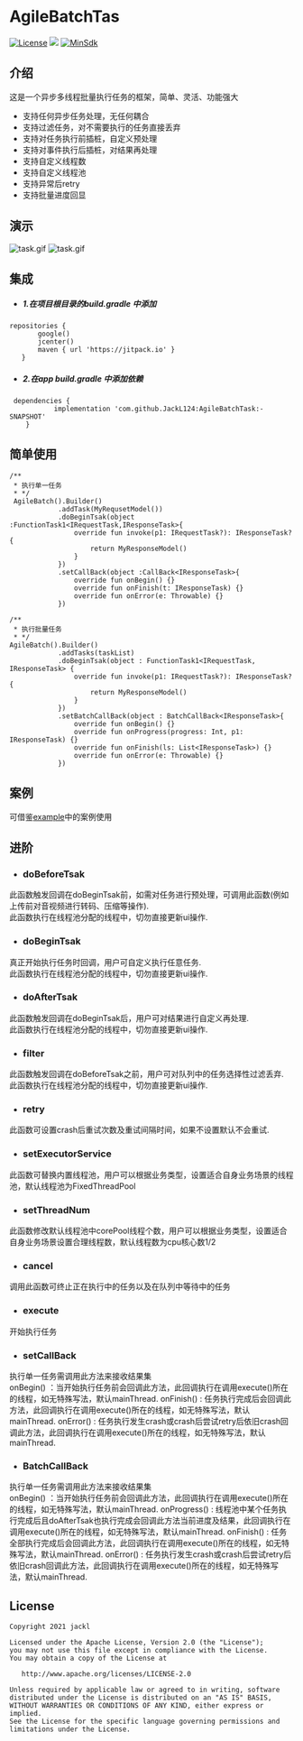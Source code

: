 
 # **AgileBatchTas** #
 
 [![License](https://img.shields.io/badge/License%20-Apache%202-337ab7.svg)](https://www.apache.org/licenses/LICENSE-2.0)
 [![](https://jitpack.io/v/JackL124/AgileBatchTask.svg)](https://www.jitpack.io/#JackL124/AgileBatchTask)
 [![MinSdk](https://img.shields.io/badge/%20MinSdk%20-%2019%2B%20-f0ad4e.svg)](https://android-arsenal.com/api?level=19)

## 介绍 ###

 这是一个异步多线程批量执行任务的框架，简单、灵活、功能强大
 * 支持任何异步任务处理，无任何耦合
 * 支持过滤任务，对不需要执行的任务直接丢弃
 * 支持对任务执行前插桩，自定义预处理
 * 支持对事件执行后插桩，对结果再处理
 * 支持自定义线程数
 * 支持自定义线程池
 * 支持异常后retry
 * 支持批量进度回显

## 演示

 ![task.gif](https://github.com/JackL124/AgileBatchTask/blob/main/screenshots/task.gif)
 ![task.gif](https://github.com/JackL124/AgileBatchTask/blob/main/screenshots/tasks.gif)
    
## 集成

* ##### 1.在项目根目录的build.gradle 中添加

```
repositories {
       google()
       jcenter()
       maven { url 'https://jitpack.io' }
   }
```

* ##### 2.在app build.gradle 中添加依赖
```
 dependencies {
 	       implementation 'com.github.JackL124:AgileBatchTask:-SNAPSHOT'
 	}
```

## 简单使用

```
/**
 * 执行单一任务
 * */
 AgileBatch().Builder()
            .addTask(MyRequsetModel())
            .doBeginTsak(object :FunctionTask1<IRequestTask,IResponseTask>{
                override fun invoke(p1: IRequestTask?): IResponseTask? {
                    return MyResponseModel()
                }
            })
            .setCallBack(object :CallBack<IResponseTask>{
                override fun onBegin() {}
                override fun onFinish(t: IResponseTask) {}
                override fun onError(e: Throwable) {}
            })
```

```
/**
 * 执行批量任务
 * */
AgileBatch().Builder()
            .addTasks(taskList)
            .doBeginTsak(object : FunctionTask1<IRequestTask, IResponseTask> {
                override fun invoke(p1: IRequestTask?): IResponseTask? {
                    return MyResponseModel()
                }
            })
            .setBatchCallBack(object : BatchCallBack<IResponseTask>{
                override fun onBegin() {}
                override fun onProgress(progress: Int, p1: IResponseTask) {}
                override fun onFinish(ls: List<IResponseTask>) {}
                override fun onError(e: Throwable) {}
            })

```

## 案例
可借鉴[example](https://github.com/JackL124/AgileBatchTask/example/src/main/java/com/jackl/example/)中的案例使用

## 进阶

* ### doBeforeTsak
此函数触发回调在doBeginTsak前，如需对任务进行预处理，可调用此函数(例如上传前对音视频进行转码、压缩等操作).<br/>
此函数执行在线程池分配的线程中，切勿直接更新ui操作.

* ### doBeginTsak
真正开始执行任务时回调，用户可自定义执行任意任务.<br/>
此函数执行在线程池分配的线程中，切勿直接更新ui操作.

* ### doAfterTsak
此函数触发回调在doBeginTsak后，用户可对结果进行自定义再处理.<br/>
此函数执行在线程池分配的线程中，切勿直接更新ui操作.

* ### filter
此函数触发回调在doBeforeTsak之前，用户可对队列中的任务选择性过滤丢弃.<br/>
此函数执行在线程池分配的线程中，切勿直接更新ui操作.

* ### retry
此函数可设置crash后重试次数及重试间隔时间，如果不设置默认不会重试.<br/>

* ### setExecutorService
此函数可替换内置线程池，用户可以根据业务类型，设置适合自身业务场景的线程池，默认线程池为FixedThreadPool<br/>

* ### setThreadNum
此函数修改默认线程池中corePool线程个数，用户可以根据业务类型，设置适合自身业务场景设置合理线程数，默认线程数为cpu核心数1/2<br/>

* ### cancel
调用此函数可终止正在执行中的任务以及在队列中等待中的任务<br/>

* ### execute
开始执行任务

* ### setCallBack
执行单一任务需调用此方法来接收结果集<br/>
onBegin() ：当开始执行任务前会回调此方法，此回调执行在调用execute()所在的线程，如无特殊写法，默认mainThread.
onFinish() : 任务执行完成后会回调此方法，此回调执行在调用execute()所在的线程，如无特殊写法，默认mainThread.
onError() : 任务执行发生crash或crash后尝试retry后依旧crash回调此方法，此回调执行在调用execute()所在的线程，如无特殊写法，默认mainThread.


* ### BatchCallBack
执行单一任务需调用此方法来接收结果集<br/>
onBegin() ：当开始执行任务前会回调此方法，此回调执行在调用execute()所在的线程，如无特殊写法，默认mainThread.
onProgress() : 线程池中某个任务执行完成后且doAfterTsak也执行完成会回调此方法当前进度及结果，此回调执行在调用execute()所在的线程，如无特殊写法，默认mainThread.
onFinish() : 任务全部执行完成后会回调此方法，此回调执行在调用execute()所在的线程，如无特殊写法，默认mainThread.
onError() : 任务执行发生crash或crash后尝试retry后依旧crash回调此方法，此回调执行在调用execute()所在的线程，如无特殊写法，默认mainThread.

## License
    Copyright 2021 jackl

    Licensed under the Apache License, Version 2.0 (the "License");
    you may not use this file except in compliance with the License.
    You may obtain a copy of the License at

       http://www.apache.org/licenses/LICENSE-2.0

    Unless required by applicable law or agreed to in writing, software
    distributed under the License is distributed on an "AS IS" BASIS,
    WITHOUT WARRANTIES OR CONDITIONS OF ANY KIND, either express or implied.
    See the License for the specific language governing permissions and
    limitations under the License.


